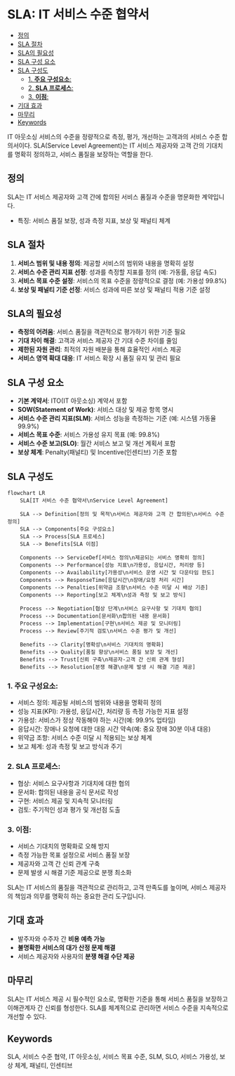 # SLA: IT 서비스 수준 협약서

<!-- mtoc-start -->

- [정의](#정의)
- [SLA 절차](#sla-절차)
- [SLA의 필요성](#sla의-필요성)
- [SLA 구성 요소](#sla-구성-요소)
- [SLA 구성도](#sla-구성도)
  - [1. **주요 구성요소**:](#1-주요-구성요소)
  - [2. **SLA 프로세스**:](#2-sla-프로세스)
  - [3. **이점**:](#3-이점)
- [기대 효과](#기대-효과)
- [마무리](#마무리)
- [Keywords](#keywords)

<!-- mtoc-end -->

IT 아웃소싱 서비스의 수준을 정량적으로 측정, 평가, 개선하는 고객과의 서비스 수준 합의서이다. SLA(Service Level Agreement)는 IT 서비스 제공자와 고객 간의 기대치를 명확히 정의하고, 서비스 품질을 보장하는 역할을 한다.

## 정의

SLA는 IT 서비스 제공자와 고객 간에 합의된 서비스 품질과 수준을 명문화한 계약입니다.

- 특징: 서비스 품질 보장, 성과 측정 지표, 보상 및 패널티 체계

## SLA 절차

1. **서비스 범위 및 내용 정의**: 제공할 서비스의 범위와 내용을 명확히 설정
2. **서비스 수준 관리 지표 선정**: 성과를 측정할 지표를 정의 (예: 가동률, 응답 속도)
3. **서비스 목표 수준 설정**: 서비스의 목표 수준을 정량적으로 결정 (예: 가용성 99.8%)
4. **보상 및 패널티 기준 선정**: 서비스 성과에 따른 보상 및 패널티 적용 기준 설정

## SLA의 필요성

- **측정의 어려움**: 서비스 품질을 객관적으로 평가하기 위한 기준 필요
- **기대 차이 해결**: 고객과 서비스 제공자 간 기대 수준 차이를 줄임
- **제한된 자원 관리**: 최적의 자원 배분을 통해 효율적인 서비스 제공
- **서비스 영역 확대 대응**: IT 서비스 확장 시 품질 유지 및 관리 필요

## SLA 구성 요소

- **기본 계약서**: ITO(IT 아웃소싱) 계약서 포함
- **SOW(Statement of Work)**: 서비스 대상 및 제공 항목 명시
- **서비스 수준 관리 지표(SLM)**: 서비스 성능을 측정하는 기준 (예: 시스템 가동율 99.9%)
- **서비스 목표 수준**: 서비스 가용성 유지 목표 (예: 99.8%)
- **서비스 수준 보고(SLO)**: 월간 서비스 보고 및 개선 계획서 포함
- **보상 체계**: Penalty(패널티) 및 Incentive(인센티브) 기준 포함

## SLA 구성도

```mermaid
flowchart LR
    SLA[IT 서비스 수준 협약서\nService Level Agreement]

    SLA --> Definition[정의 및 목적\n서비스 제공자와 고객 간 합의된\n서비스 수준 정의]
    SLA --> Components[주요 구성요소]
    SLA --> Process[SLA 프로세스]
    SLA --> Benefits[SLA 이점]

    Components --> ServiceDef[서비스 정의\n제공되는 서비스 명확히 정의]
    Components --> Performance[성능 지표\n가용성, 응답시간, 처리량 등]
    Components --> Availability[가용성\n서비스 운영 시간 및 다운타임 한도]
    Components --> ResponseTime[응답시간\n장애/요청 처리 시간]
    Components --> Penalties[위약금 조항\n서비스 수준 미달 시 배상 기준]
    Components --> Reporting[보고 체계\n성과 측정 및 보고 방식]

    Process --> Negotiation[협상 단계\n서비스 요구사항 및 기대치 협의]
    Process --> Documentation[문서화\n합의된 내용 문서화]
    Process --> Implementation[구현\n서비스 제공 및 모니터링]
    Process --> Review[주기적 검토\n서비스 수준 평가 및 개선]

    Benefits --> Clarity[명확성\n서비스 기대치의 명확화]
    Benefits --> Quality[품질 향상\n서비스 품질 보장 및 개선]
    Benefits --> Trust[신뢰 구축\n제공자-고객 간 신뢰 관계 형성]
    Benefits --> Resolution[분쟁 해결\n문제 발생 시 해결 기준 제공]
```

### 1. **주요 구성요소**:

- 서비스 정의: 제공될 서비스의 범위와 내용을 명확히 정의
- 성능 지표(KPI): 가용성, 응답시간, 처리량 등 측정 가능한 지표 설정
- 가용성: 서비스가 정상 작동해야 하는 시간(예: 99.9% 업타임)
- 응답시간: 장애나 요청에 대한 대응 시간 약속(예: 중요 장애 30분 이내 대응)
- 위약금 조항: 서비스 수준 미달 시 적용되는 보상 체계
- 보고 체계: 성과 측정 및 보고 방식과 주기

### 2. **SLA 프로세스**:

- 협상: 서비스 요구사항과 기대치에 대한 협의
- 문서화: 합의된 내용을 공식 문서로 작성
- 구현: 서비스 제공 및 지속적 모니터링
- 검토: 주기적인 성과 평가 및 개선점 도출

### 3. **이점**:

- 서비스 기대치의 명확화로 오해 방지
- 측정 가능한 목표 설정으로 서비스 품질 보장
- 제공자와 고객 간 신뢰 관계 구축
- 문제 발생 시 해결 기준 제공으로 분쟁 최소화

SLA는 IT 서비스의 품질을 객관적으로 관리하고, 고객 만족도를 높이며, 서비스 제공자의 책임과 의무를 명확히 하는 중요한 관리 도구입니다.

## 기대 효과

- 발주자와 수주자 간 **비용 예측 가능**
- **불명확한 서비스의 대가 산정 문제 해결**
- 서비스 제공자와 사용자의 **분쟁 해결 수단 제공**

## 마무리

SLA는 IT 서비스 제공 시 필수적인 요소로, 명확한 기준을 통해 서비스 품질을 보장하고 이해관계자 간 신뢰를 형성한다. SLA를 체계적으로 관리하면 서비스 수준을 지속적으로 개선할 수 있다.

## Keywords

SLA, 서비스 수준 협약, IT 아웃소싱, 서비스 목표 수준, SLM, SLO, 서비스 가용성, 보상 체계, 패널티, 인센티브
